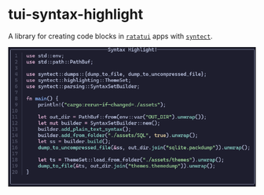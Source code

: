 # tui-syntax-highlight

A library for creating code blocks in
[`ratatui`](https://github.com/ratatui/ratatui) apps with
[`syntect`](https://github.com/trishume/syntect).

![sceenshot](./assets/screenshot.png)
